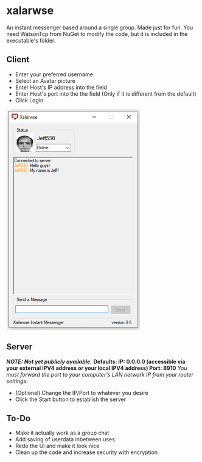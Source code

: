 # xalarwse
An instant messenger based around a single group.
Made just for fun. You need WatsonTcp from NuGet to modify the code, but it is included in the executable's folder.

## Client
- Enter your preferred username
- Select an Avatar picture
- Enter Host's IP address into the field
- Enter Host's port into the the field (Only if it is different from the default)
- Click Login

![Preview](preview.png)

## Server
***NOTE: Not yet publicly available.***
**Defaults: IP: 0.0.0.0 (accessible via your external IPV4 address or your local IPV4 address) Port: 8910**
*You must forward the port to your computer's LAN network IP from your router settings.*

- (Optional) Change the IP/Port to whatever you desire
- Click the Start button to establish the server

## To-Do
- Make it actually work as a group chat
- Add saving of userdata inbetween uses
- Redo the UI and make it look nice
- Clean up the code and increase security with encryption

